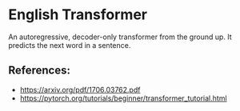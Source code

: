 # English Transformer
An autoregressive, decoder-only transformer from the ground up.
It predicts the next word in a sentence.

## References:
- https://arxiv.org/pdf/1706.03762.pdf
- https://pytorch.org/tutorials/beginner/transformer_tutorial.html